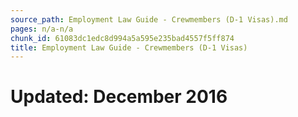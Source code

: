 ```yaml
---
source_path: Employment Law Guide - Crewmembers (D-1 Visas).md
pages: n/a-n/a
chunk_id: 61083dc1edc8d994a5a595e235bad4557f5ff874
title: Employment Law Guide - Crewmembers (D-1 Visas)
---
```

# Updated: December 2016
